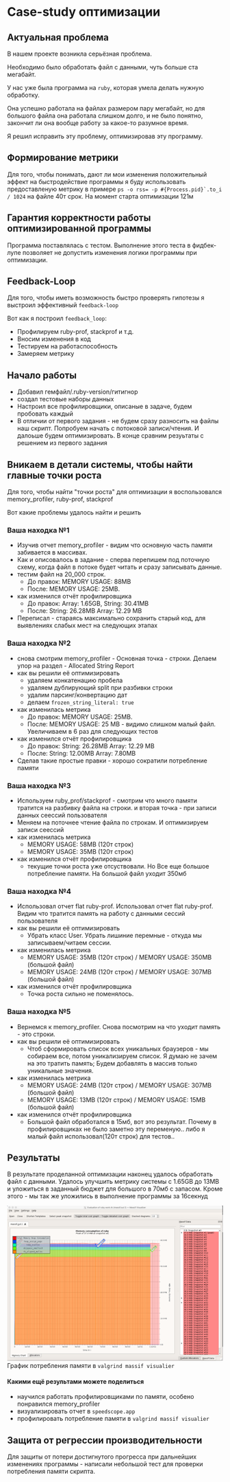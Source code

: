 # Case-study оптимизации

## Актуальная проблема
В нашем проекте возникла серьёзная проблема.

Необходимо было обработать файл с данными, чуть больше ста мегабайт.

У нас уже была программа на `ruby`, которая умела делать нужную обработку.

Она успешно работала на файлах размером пару мегабайт, но для большого файла она работала слишком долго, и не было понятно, закончит ли она вообще работу за какое-то разумное время.

Я решил исправить эту проблему, оптимизировав эту программу.

## Формирование метрики
Для того, чтобы понимать, дают ли мои изменения положительный эффект на быстродействие программы я 
буду использовать предоставленую метрику в примере ``ps -o rss= -p #{Process.pid}`.to_i / 1024`` на файле 40т срок. 
На момент старта оптимизации 121м  

## Гарантия корректности работы оптимизированной программы
Программа поставлялась с тестом. Выполнение этого теста в фидбек-лупе позволяет не допустить изменения логики программы при оптимизации.

## Feedback-Loop
Для того, чтобы иметь возможность быстро проверять гипотезы я выстроил эффективный `feedback-loop`

Вот как я построил `feedback_loop`:
- Профилируем ruby-prof, stackprof и т.д.
- Вносим изменения в код
- Тестируем на работаспособность
- Замеряем метрику


## Начало работы
- Добавил гемфайл/.ruby-version/гитигнор 
- создал тестовые наборы данных
- Настроил все профилировщики, описаные в задаче, будем пробовать каждый
- В отличии от первого задания - не будем сразу разносить на файлы наш скрипт. Попробуем начать с потоковой записи/чтения. И далоьше будем оптимизировать. В конце сравним резуьтаты с решением из первого задания 

## Вникаем в детали системы, чтобы найти главные точки роста
Для того, чтобы найти "точки роста" для оптимизации я воспользовался memory_profiler, ruby-prof, stackprof

Вот какие проблемы удалось найти и решить

### Ваша находка №1
- Изучив отчет memory_profiler - видим что основную часть памяти забивается в массивах.
- Как и описовалось в задание - сперва перепишем под поточную схему, когда файл в потоке будет читать и сразу записывать данные. 
- тестим файл на 20_000 строк. 
  - До правок: MEMORY USAGE: 88MB
  - После: MEMORY USAGE: 25MB.
- как изменился отчёт профилировщика
  - До правок: Array: 1.65GB, String: 30.41MB
  - После: String: 26.28MB Array: 12.29 MB 
- Переписал - стараясь максимально сохранить старый код, для выявлениях слабых мест на следующих этапах

### Ваша находка №2
- снова смотрим memory_profiler - Основная точка - строки. Делаем упор на раздел - Allocated String Report
- как вы решили её оптимизировать
  - удаляем конкатенацию пробела
  - удаляем дублирующий split при разбивки строки
  - удалим парсинг/конвертацию дат
  - делаем `frozen_string_literal: true`
- как изменилась метрика
  - До правок: MEMORY USAGE: 25MB.
  - После: MEMORY USAGE: 25 MB - видимо слишком малый файл. Увеличиваем в 6 раз для следующих тестов
- как изменился отчёт профилировщика
  - До правок: String: 26.28MB Array: 12.29 MB 
  - После: String: 12.00MB Array: 7.80MB   
- Сделав такие простые правки - хорошо сократили потребление памяти

### Ваша находка №3
- Используем ruby_prof/stackprof - смотрим что много памяти тратится на разбивку файла на строки. и вторая точка - при записи данных сеессий пользователя
- Меняем на поточнее чтение файла по строкам. И оптимизируем записи сеессий
- как изменилась метрика
  - MEMORY USAGE: 58MB (120т строк)
  - MEMORY USAGE: 35MB (120т строк)
- как изменился отчёт профилировщика
  - текущие точки роста уже отсуствовали. Но Все еще большое потребление памяти. На большой файл уходит 350мб

  
### Ваша находка №4
- Использовал отчет flat ruby-prof. Использовал отчет flat ruby-prof. Видим что тратится память на работу с данными сессий пользователя
- как вы решили её оптимизировать
  - Убрать класс User. Убрать лишиние перемные - откуда мы записываем/читаем сессии.   
- как изменилась метрика
  - MEMORY USAGE: 35MB (120т строк) / MEMORY USAGE: 350MB (большой файл)
  - MEMORY USAGE: 24MB (120т строк) / MEMORY USAGE: 307MB (большой файл)
- как изменился отчёт профилировщика
  - Точка роста сильно не поменялось. 
  
### Ваша находка №5
- Вернемся к memory_profiler. Снова посмотрим на что уходит память - это строки.
- как вы решили её оптимизировать
  - Чтоб сформировать список всех уникальных браузеров - мы собираем все, потом уникализируем список. Я думаю не зачем на это тратить память; Будем добавлять в массив только уникальные значения.
- как изменилась метрика
  - MEMORY USAGE: 24MB (120т строк) / MEMORY USAGE: 307MB (большой файл)
  - MEMORY USAGE: 13MB (120т строк) / MEMORY USAGE: 15MB (большой файл)
- как изменился отчёт профилировщика
  - Большой файл обработался в 15мб, вот это результат. Почему в профилировщиках не было заметно эту переменую.. либо я малый файл использовал(120т строк) для тестов..


## Результаты
В результате проделанной оптимизации наконец удалось обработать файл с данными.
Удалось улучшить метрику системы с 1.65GB до 13MB и уложиться в заданный бюджет для большого в 70мб с запасом. Кроме этого - мы так же уложились в выполнение программы за 16секнуд

![data/img.png](data/img.png)
График потребления памяти в `valgrind massif visualier`


#### Какими ещё результами можете поделиться
- научился работать профилировщиками по памяти, особено понравился memory_profiler
- визуализировать отчет в `speedscope.app`
- профилировать потребление памяти в `valgrind massif visualier`


## Защита от регрессии производительности
Для защиты от потери достигнутого прогресса при дальнейших изменениях программы - написали небольшой тест для проверки потребления памяти скрипта.

